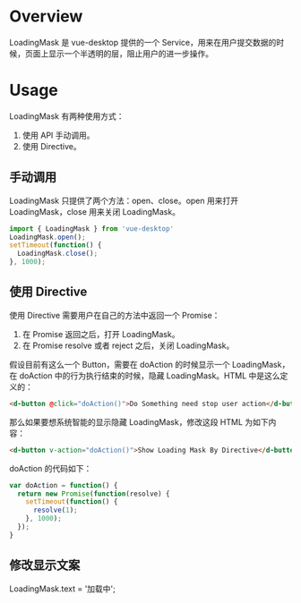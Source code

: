 # Overview

LoadingMask 是 vue-desktop 提供的一个 Service，用来在用户提交数据的时候，页面上显示一个半透明的层，阻止用户的进一步操作。

# Usage

LoadingMask 有两种使用方式：
1. 使用 API 手动调用。
2. 使用 Directive。

## 手动调用

LoadingMask 只提供了两个方法：open、close。open 用来打开 LoadingMask，close 用来关闭 LoadingMask。

```JavaScript
import { LoadingMask } from 'vue-desktop'
LoadingMask.open();
setTimeout(function() {
  LoadingMask.close();
}, 1000);
```

## 使用 Directive

使用 Directive 需要用户在自己的方法中返回一个 Promise：
1. 在 Promise 返回之后，打开 LoadingMask。
1. 在 Promise resolve 或者 reject 之后，关闭 LoadingMask。

假设目前有这么一个 Button，需要在 doAction 的时候显示一个 LoadingMask，在 doAction 中的行为执行结束的时候，隐藏 LoadingMask。HTML 中是这么定义的：

```HTML
<d-button @click="doAction()">Do Something need stop user action</d-button>
```

那么如果要想系统智能的显示隐藏 LoadingMask，修改这段 HTML 为如下内容：
```HTML
<d-button v-action="doAction()">Show Loading Mask By Directive</d-button>
```

doAction 的代码如下：
```JavaScript
var doAction = function() {
  return new Promise(function(resolve) {
    setTimeout(function() {
      resolve(1);
    }, 1000);
  });
}
```

## 修改显示文案
LoadingMask.text = '加载中';
